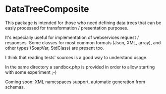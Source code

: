 # DataTreeComposite

This package is intended for those who need defining data trees that can be easly processed for transformation / presentation
purposes.

It's especially useful for implementation of webservices request / responses. Some classes for most common formats (Json, XML, array), and other types (SoapVar, StdClass) are
present too.

I think that reading tests' sources is a good way to understand usage.

In the same directory a sandbox.php is provided in order to allow starting with some experiment ;-)

Coming soon: XML namespaces support, automatic generation from schemas.



